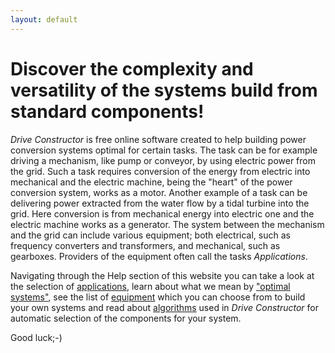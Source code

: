 ```yaml
---
layout: default
---
```


# Discover the complexity and versatility of the systems build from standard components!

*Drive Constructor* is free online software created to help building power conversion systems optimal for certain tasks. The task can be for example driving a mechanism, like pump or conveyor, by using electric power from the grid. Such a task requires conversion of the energy from electric into mechanical and the electric machine, being the "heart" of the power conversion system, works as a motor. Another example of a task can be delivering power extracted from the water flow by a tidal turbine into the grid. Here conversion is from mechanical energy into electric one and the electric machine works as a generator. The system between the mechanism and the grid can include various equipment; both electrical, such as frequency converters and transformers, and mechanical, such as gearboxes. Providers of the equipment often call the tasks *Applications*.

Navigating through the Help section of this website you can take a look at the selection of [applications](applications/overview.html), learn about what we mean by ["optimal systems"](applications/overview.html), see the list of [equipment](applications/overview.html) which you can choose from to build your own systems and read about [algorithms](applications/overview.html) used in *Drive Constructor* for automatic selection of the components for your system. 

Good luck;-)
